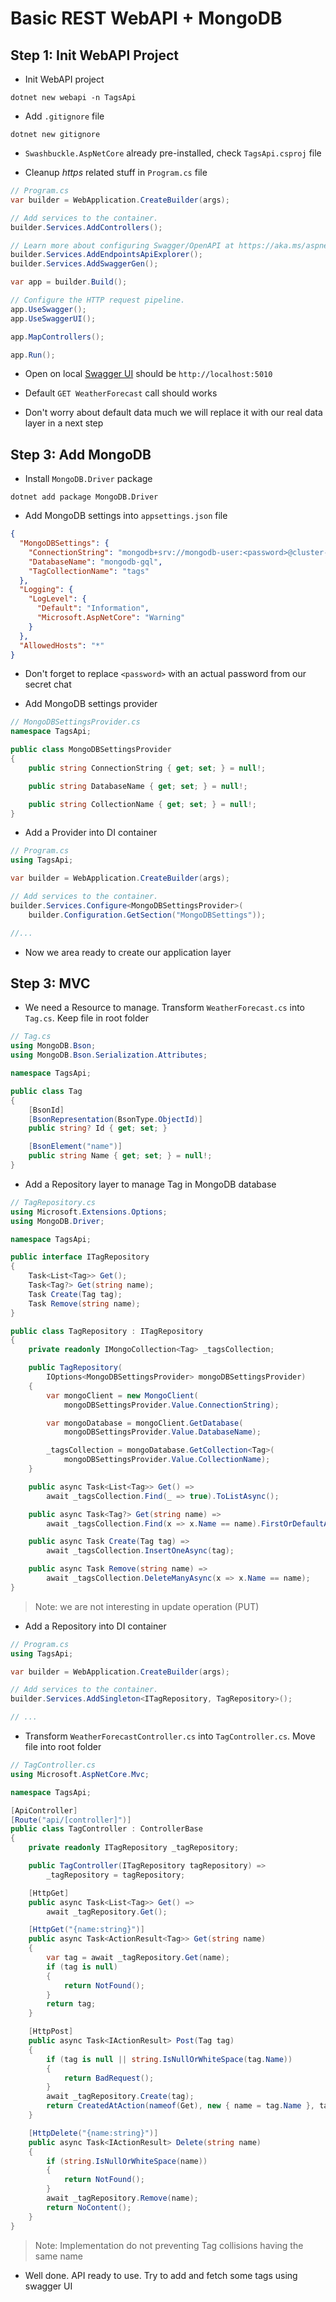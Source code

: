 # Basic REST WebAPI + MongoDB

## Step 1: Init WebAPI Project

- Init WebAPI project

```dotnet
dotnet new webapi -n TagsApi
```

- Add `.gitignore` file

```dotnet
dotnet new gitignore
```

- `Swashbuckle.AspNetCore` already pre-installed, check `TagsApi.csproj` file

- Cleanup _https_ related stuff in `Program.cs` file

```cs
// Program.cs
var builder = WebApplication.CreateBuilder(args);

// Add services to the container.
builder.Services.AddControllers();

// Learn more about configuring Swagger/OpenAPI at https://aka.ms/aspnetcore/swashbuckle
builder.Services.AddEndpointsApiExplorer();
builder.Services.AddSwaggerGen();

var app = builder.Build();

// Configure the HTTP request pipeline.
app.UseSwagger();
app.UseSwaggerUI();

app.MapControllers();

app.Run();
```

- Open on local [Swagger UI](http://localhost:5010) should be `http://localhost:5010`

- Default `GET WeatherForecast` call should works

- Don't worry about default data much we will replace it with our real data layer in a next step

## Step 3: Add MongoDB

- Install `MongoDB.Driver` package

```dotnet
dotnet add package MongoDB.Driver
```

- Add MongoDB settings into `appsettings.json` file

```json
{
  "MongoDBSettings": {
    "ConnectionString": "mongodb+srv://mongodb-user:<password>@cluster-sg.uamu5be.mongodb.net/?retryWrites=true&w=majority",
    "DatabaseName": "mongodb-gql",
    "TagCollectionName": "tags"
  },
  "Logging": {
    "LogLevel": {
      "Default": "Information",
      "Microsoft.AspNetCore": "Warning"
    }
  },
  "AllowedHosts": "*"
}
```

- Don't forget to replace `<password>` with an actual password from our secret chat

- Add MongoDB settings provider

```cs
// MongoDBSettingsProvider.cs
namespace TagsApi;

public class MongoDBSettingsProvider
{
    public string ConnectionString { get; set; } = null!;

    public string DatabaseName { get; set; } = null!;

    public string CollectionName { get; set; } = null!;
}
```

- Add a Provider into DI container

```cs
// Program.cs
using TagsApi;

var builder = WebApplication.CreateBuilder(args);

// Add services to the container.
builder.Services.Configure<MongoDBSettingsProvider>(
    builder.Configuration.GetSection("MongoDBSettings"));

//...
```

- Now we area ready to create our application layer

## Step 3: MVC

- We need a Resource to manage. Transform `WeatherForecast.cs` into `Tag.cs`. Keep file in root folder

```cs
// Tag.cs
using MongoDB.Bson;
using MongoDB.Bson.Serialization.Attributes;

namespace TagsApi;

public class Tag
{
    [BsonId]
    [BsonRepresentation(BsonType.ObjectId)]
    public string? Id { get; set; }

    [BsonElement("name")]
    public string Name { get; set; } = null!;
}
```

- Add a Repository layer to manage Tag in MongoDB database

```cs
// TagRepository.cs
using Microsoft.Extensions.Options;
using MongoDB.Driver;

namespace TagsApi;

public interface ITagRepository
{
    Task<List<Tag>> Get();
    Task<Tag?> Get(string name);
    Task Create(Tag tag);
    Task Remove(string name);
}

public class TagRepository : ITagRepository
{
    private readonly IMongoCollection<Tag> _tagsCollection;

    public TagRepository(
        IOptions<MongoDBSettingsProvider> mongoDBSettingsProvider)
    {
        var mongoClient = new MongoClient(
            mongoDBSettingsProvider.Value.ConnectionString);

        var mongoDatabase = mongoClient.GetDatabase(
            mongoDBSettingsProvider.Value.DatabaseName);

        _tagsCollection = mongoDatabase.GetCollection<Tag>(
            mongoDBSettingsProvider.Value.CollectionName);
    }

    public async Task<List<Tag>> Get() =>
        await _tagsCollection.Find(_ => true).ToListAsync();

    public async Task<Tag?> Get(string name) =>
        await _tagsCollection.Find(x => x.Name == name).FirstOrDefaultAsync();

    public async Task Create(Tag tag) =>
        await _tagsCollection.InsertOneAsync(tag);

    public async Task Remove(string name) =>
        await _tagsCollection.DeleteManyAsync(x => x.Name == name);
}
```

> Note: we are not interesting in update operation (PUT)

- Add a Repository into DI container

```cs
// Program.cs
using TagsApi;

var builder = WebApplication.CreateBuilder(args);

// Add services to the container.
builder.Services.AddSingleton<ITagRepository, TagRepository>();

// ...
```

- Transform `WeatherForecastController.cs` into `TagController.cs`. Move file into root folder

```cs
// TagController.cs
using Microsoft.AspNetCore.Mvc;

namespace TagsApi;

[ApiController]
[Route("api/[controller]")]
public class TagController : ControllerBase
{
    private readonly ITagRepository _tagRepository;

    public TagController(ITagRepository tagRepository) =>
        _tagRepository = tagRepository;

    [HttpGet]
    public async Task<List<Tag>> Get() =>
        await _tagRepository.Get();

    [HttpGet("{name:string}")]
    public async Task<ActionResult<Tag>> Get(string name)
    {
        var tag = await _tagRepository.Get(name);
        if (tag is null)
        {
            return NotFound();
        }
        return tag;
    }

    [HttpPost]
    public async Task<IActionResult> Post(Tag tag)
    {
        if (tag is null || string.IsNullOrWhiteSpace(tag.Name))
        {
            return BadRequest();
        }
        await _tagRepository.Create(tag);
        return CreatedAtAction(nameof(Get), new { name = tag.Name }, tag);
    }

    [HttpDelete("{name:string}")]
    public async Task<IActionResult> Delete(string name)
    {
        if (string.IsNullOrWhiteSpace(name))
        {
            return NotFound();
        }
        await _tagRepository.Remove(name);
        return NoContent();
    }
}
```

> Note: Implementation do not preventing Tag collisions having the same name

- Well done. API ready to use. Try to add and fetch some tags using swagger UI

